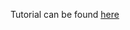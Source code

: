 Tutorial can be found [here](https://medium.freecodecamp.org/beginner-s-guide-to-react-router-53094349669)